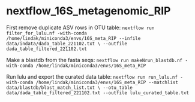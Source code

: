 # nextflow_16S_metagenomic_RIP

First remove duplicate ASV rows in OTU table:
`nextflow run filter_for_lulu.nf -with-conda /home/lindak/miniconda3/envs/16S_meta_RIP --infile data/indata/dada_table_221102.txt \
--outfile dada_table_filtered_221102.txt`


Make a blastdb from the fasta seqs:
`nextflow run makeNrun_blastdb.nf -with-conda /home/lindak/miniconda3/envs/16S_meta_RIP`

Run lulu and export the curated data table:
`nextflow run run_lulu.nf -with-conda /home/lindak/miniconda3/envs/16S_meta_RIP --matchlist data/blastdb/blast_match_list.txt \
--otu_table data/dada_table_filtered_221102.txt --outfile lulu_curated_table.txt`
